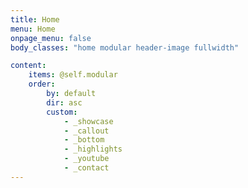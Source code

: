 ```yaml
---
title: Home
menu: Home
onpage_menu: false
body_classes: "home modular header-image fullwidth"

content:
    items: @self.modular
    order:
        by: default
        dir: asc
        custom:
            - _showcase
            - _callout
            - _bottom
            - _highlights
            - _youtube
            - _contact
---
```

